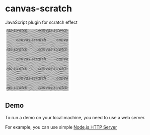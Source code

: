 # canvas-scratch
JavaScript plugin for scratch effect

![Demo](/demo.gif)

Demo
---------
To run a demo on your local machine, you need to use a web server.

For example, you can use simple [Node.js HTTP Server](https://www.npmjs.com/package/http-server)